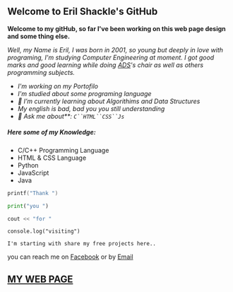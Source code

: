 ## Welcome to Eril Shackle's GitHub

**Welcome to my gitHub, so far I've been working on this web page design and some thing else.**

_Well,  my Name is Eril, I was born in 2001, so young but deeply in love with programing, I'm studying Computer Engineering at moment.
I got good marks and good learning while doing <u title="Algorithm and Data Structure">ADS</u>'s chair as well as others programming subjects._

- _I'm working on my Portofilo_
- _I'm studied about some programing language_
- _🌱 I’m currently learning about Algorithims and Data Structures_
- _My english is bad, bad you you still understanding_
- _💬 Ask me about**: `C``HTML``CSS``Js`_

##### Here some of my Knowledge:
* C/C++ Programming Language
* HTML & CSS Language
* Python
* JavaScript
* Java

```C
printf("Thank ")
```
```Python
print("you ")
```
```Cpp
cout << "for "
```
```Js
console.log("visiting")
````

`I'm starting with share my free projects here..`

you can reach me on [Facebook](https://www.facebook.com/eril.tavares) or by [Email](mailto:erilcarvalho@gmail.com) 



## [MY WEB PAGE](https://erilshackle.github.io)
